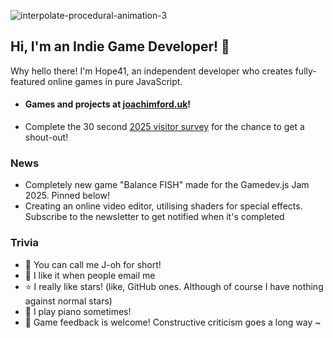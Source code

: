 ![interpolate-procedural-animation-3](https://github.com/user-attachments/assets/b27bf8f0-a031-40ff-ae22-2f91daa0c078)

## Hi, I'm an Indie Game Developer! 👾

Why hello there! I'm Hope41, an independent developer who creates fully-featured online games in pure JavaScript.

- #### Games and projects at [joachimford.uk](https://joachimford.uk)!
- Complete the 30 second [2025 visitor survey](https://forms.gle/aPjD4oWB24MzEpb16) for the chance to get a shout-out!

### News

- Completely new game "Balance FISH" made for the Gamedev.js Jam 2025. Pinned below!
- Creating an online video editor, utilising shaders for special effects. Subscribe to the newsletter to get notified when it's completed

### Trivia
- 👾 You can call me J-oh for short!
- 📧 I like it when people email me
- ⭐ I really like stars! (like, GitHub ones. Although of course I have nothing against normal stars)
- 🎹 I play piano sometimes!
- 💬 Game feedback is welcome! Constructive criticism goes a long way ~

